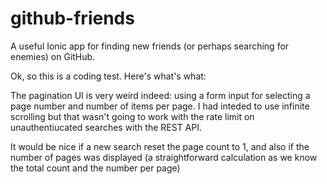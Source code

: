 # github-friends
A useful Ionic app for finding new friends (or perhaps searching for enemies) on GitHub.

Ok, so this is a coding test. Here's what's what:

The pagination UI is very weird indeed: using a form input for selecting a page number and number of items per page. I had inteded to use infinite scrolling but that wasn't going to work with the rate limit on unauthentiucated searches with the REST API.

It would be nice if a new search reset the page count to 1, and also if the number of pages was displayed (a straightforward calculation as we know the total count and the number per page)
